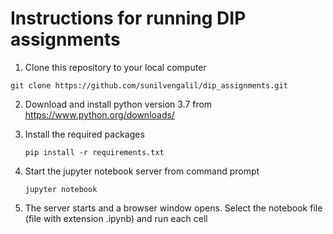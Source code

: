# Instructions for running DIP assignments
1. Clone this repository to your local computer
```
git clone https://github.com/sunilvengalil/dip_assignments.git
```

2. Download and install python version 3.7 from https://www.python.org/downloads/

3. Install the required packages
    ```
    pip install -r requirements.txt
    ```

4. Start the jupyter notebook server from command prompt 
    ```
    jupyter notebook
    ```

5. The server starts and a browser window opens. Select the notebook file (file with extension .ipynb) and run each cell
